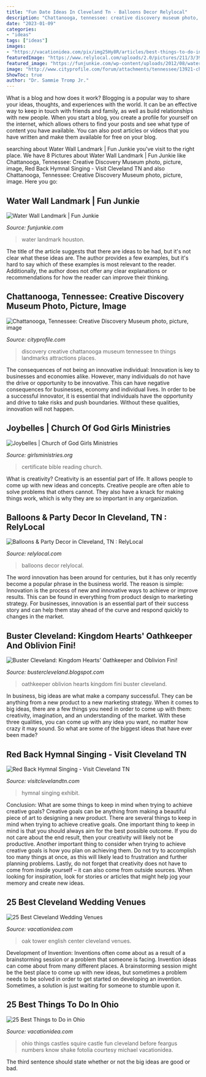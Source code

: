 ```yaml
---
title: "Fun Date Ideas In Cleveland Tn - Balloons Decor Relylocal"
description: "Chattanooga, tennessee: creative discovery museum photo, picture, image"
date: "2023-01-09"
categories:
- "ideas"
tags: ["ideas"]
images:
- "https://vacationidea.com/pix/img25Hy8R/articles/best-things-to-do-in-ohio_g24_mobi.jpg"
featuredImage: "https://www.relylocal.com/uploads/2.0/pictures/211/3/39883/29125/normal_img_1379.jpg"
featured_image: "https://funjunkie.com/wp-content/uploads/2012/08/waterwall_3.jpg"
image: "http://www.cityprofile.com/forum/attachments/tennessee/13921-chattanooga-creative-discovery-museum.jpg"
ShowToc: true
author: "Dr. Sammie Tromp Jr."
---
```



What is a blog and how does it work?
Blogging is a popular way to share your ideas, thoughts, and experiences with the world. It can be an effective way to keep in touch with friends and family, as well as build relationships with new people. When you start a blog, you create a profile for yourself on the internet, which allows others to find your posts and see what type of content you have available. You can also post articles or videos that you have written and make them available for free on your blog.

	

		
searching about Water Wall Landmark | Fun Junkie you've visit to the right place. We have 8 Pictures about Water Wall Landmark | Fun Junkie like Chattanooga, Tennessee: Creative Discovery Museum photo, picture, image, Red Back Hymnal Singing - Visit Cleveland TN and also Chattanooga, Tennessee: Creative Discovery Museum photo, picture, image. Here you go:
		
    
## Water Wall Landmark | Fun Junkie

<img loading=lazy src="https://funjunkie.com/wp-content/uploads/2012/08/waterwall_3.jpg" onerror="this.onerror=null;this.src='https://tse2.mm.bing.net/th?id=OIP.ak3W0tVxyvD_k8vCEKA9ZwHaFj&amp;pid=15.1';" alt="Water Wall Landmark | Fun Junkie">

_Source: funjunkie.com_

>water landmark houston. 

	

The title of the article suggests that there are ideas to be had, but it's not clear what these ideas are. The author provides a few examples, but it's hard to say which of these examples is most relevant to the reader. Additionally, the author does not offer any clear explanations or recommendations for how the reader can improve their thinking.

    
## Chattanooga, Tennessee: Creative Discovery Museum Photo, Picture, Image

<img loading=lazy src="http://www.cityprofile.com/forum/attachments/tennessee/13921-chattanooga-creative-discovery-museum.jpg" onerror="this.onerror=null;this.src='https://tse2.mm.bing.net/th?id=OIP.stij8jQdQl9hjcZsZrb9sQHaEi&amp;pid=15.1';" alt="Chattanooga, Tennessee: Creative Discovery Museum photo, picture, image">

_Source: cityprofile.com_

>discovery creative chattanooga museum tennessee tn things landmarks attractions places. 

	

The consequences of not being an innovative individual:
Innovation is key to businesses and economies alike. However, many individuals do not have the drive or opportunity to be innovative. This can have negative consequences for businesses, economy and individual lives. In order to be a successful innovator, it is essential that individuals have the opportunity and drive to take risks and push boundaries. Without these qualities, innovation will not happen.

    
## Joybelles | Church Of God Girls Ministries

<img loading=lazy src="https://girlsministries.org/wp-content/uploads/2017/06/JoyBelle-YR3-Bible-Certificate.jpg" onerror="this.onerror=null;this.src='https://tse2.mm.bing.net/th?id=OIP.c-ItZG0Yyj0t_zq0gZYvHgHaFu&amp;pid=15.1';" alt="Joybelles | Church of God Girls Ministries">

_Source: girlsministries.org_

>certificate bible reading church. 

	

What is creativity?
Creativity is an essential part of life. It allows people to come up with new ideas and concepts. Creative people are often able to solve problems that others cannot. They also have a knack for making things work, which is why they are so important in any organization.

    
## Balloons &amp; Party Decor In Cleveland, TN : RelyLocal

<img loading=lazy src="https://www.relylocal.com/uploads/2.0/pictures/211/3/39883/29125/normal_img_1379.jpg" onerror="this.onerror=null;this.src='https://tse4.mm.bing.net/th?id=OIP.rQXuGHUiJecsH32v46DurgHaFj&amp;pid=15.1';" alt="Balloons &amp; Party Decor in Cleveland, TN : RelyLocal">

_Source: relylocal.com_

>balloons decor relylocal. 

	

The word innovation has been around for centuries, but it has only recently become a popular phrase in the business world. The reason is simple: Innovation is the process of new and innovative ways to achieve or improve results. This can be found in everything from product design to marketing strategy. For businesses, innovation is an essential part of their success story and can help them stay ahead of the curve and respond quickly to changes in the market.

    
## Buster Cleveland: Kingdom Hearts&#039; Oathkeeper And Oblivion Fini!

<img loading=lazy src="http://4.bp.blogspot.com/_-Xk5RFt6yfs/TL8w0b1bReI/AAAAAAAAABc/TNlDdl_Njv0/s1600/OAHTHKEEPERANDOBLIVIONFINI1.JPG" onerror="this.onerror=null;this.src='https://tse3.mm.bing.net/th?id=OIP.zGK3TP7VzWRma35aaXRfcQHaFj&amp;pid=15.1';" alt="Buster Cleveland: Kingdom Hearts&#039; Oathkeeper and Oblivion Fini!">

_Source: bustercleveland.blogspot.com_

>oathkeeper oblivion hearts kingdom fini buster cleveland. 

	

In business, big ideas are what make a company successful. They can be anything from a new product to a new marketing strategy. When it comes to big ideas, there are a few things you need in order to come up with them: creativity, imagination, and an understanding of the market. With these three qualities, you can come up with any idea you want, no matter how crazy it may sound. So what are some of the biggest ideas that have ever been made?

    
## Red Back Hymnal Singing - Visit Cleveland TN

<img loading=lazy src="https://visitclevelandtn.com/wp-content/uploads/2018/09/31890844_2058256534392693_5246808778384343040_o.jpg" onerror="this.onerror=null;this.src='https://tse2.mm.bing.net/th?id=OIP.rIbkm3KzOxTEDIcOay3ZvAHaEw&amp;pid=15.1';" alt="Red Back Hymnal Singing - Visit Cleveland TN">

_Source: visitclevelandtn.com_

>hymnal singing exhibit. 

	

Conclusion: What are some things to keep in mind when trying to achieve creative goals?
Creative goals can be anything from making a beautiful piece of art to designing a new product. There are several things to keep in mind when trying to achieve creative goals. One important thing to keep in mind is that you should always aim for the best possible outcome. If you do not care about the end result, then your creativity will likely not be productive. Another important thing to consider when trying to achieve creative goals is how you plan on achieving them. Do not try to accomplish too many things at once, as this will likely lead to frustration and further planning problems. Lastly, do not forget that creativity does not have to come from inside yourself – it can also come from outside sources. When looking for inspiration, look for stories or articles that might help jog your memory and create new ideas.

    
## 25 Best Cleveland Wedding Venues

<img loading=lazy src="https://vacationidea.com/pix/img25Hy8R/articles/t-c7_english_oak_room_at_tower_city_38705_mobi.jpg" onerror="this.onerror=null;this.src='https://tse2.mm.bing.net/th?id=OIP.d8NM5i1oZ6vu6SMl5DjU_AHaEC&amp;pid=15.1';" alt="25 Best Cleveland Wedding Venues">

_Source: vacationidea.com_

>oak tower english center cleveland venues. 

	

Development of Invention: Inventions often come about as a result of a brainstorming session or a problem that someone is facing.
Invention ideas can come about from many different places. A brainstorming session might be the best place to come up with new ideas, but sometimes a problem needs to be solved in order to get started on developing an invention. Sometimes, a solution is just waiting for someone to stumble upon it.

    
## 25 Best Things To Do In Ohio

<img loading=lazy src="https://vacationidea.com/pix/img25Hy8R/articles/best-things-to-do-in-ohio_g24_mobi.jpg" onerror="this.onerror=null;this.src='https://tse4.mm.bing.net/th?id=OIP.f09nqrhbkh_cMVRisboBpQAAAA&amp;pid=15.1';" alt="25 Best Things to Do in Ohio">

_Source: vacationidea.com_

>ohio things castles squire castle fun cleveland before feargus numbers know shake fotolia courtesy michael vacationidea. 

	

The third sentence should state whether or not the big ideas are good or bad.

